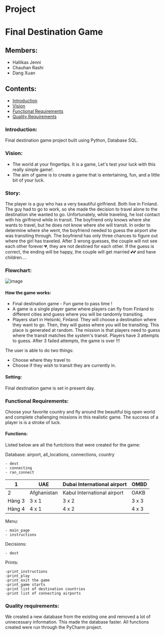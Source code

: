 # Project
# Final Destination Game
## Members:
- Hallikas Jenni
- Chauhan Rashi
- Dang Xuan
## Contents:
- [Introduction](https://github.com/XUANDANG1109/FLIGHT-GAME-PROJECT#introduction)
- [Vision](https://github.com/XUANDANG1109/FLIGHT-GAME-PROJECT#Vision)
- [Functional Requirements](https://github.com/XUANDANG1109/FLIGHT-GAME-PROJECT#functional-requirements)
- [Quality Requirements](https://github.com/XUANDANG1109/FLIGHT-GAME-PROJECT#quality-requirements)

### Introduction:
Final destination game project built using Python, Database SQL.

### Vision:
- The world at your fingertips. It is a game, Let's test your luck with this really simple game!.
- The aim of game is to create a game that is entertaining, fun, and a little bit of your luck. 

### Story:
The player is a guy who has a very beautiful girlfriend. Both live in Finland. The guy had to go to work, so she made the decision to travel alone to the destination she wanted to go. Unfortunately, while traveling, he lost contact with his girlfriend while in transit. The boyfriend only knows where she wants to travel, but he does not know where she will transit. In order to determine where she went, the boyfriend needed to guess the airport she was transiting through. The boyfriend has only three chances to figure out where the girl has traveled. After 3 wrong guesses, the couple will not see each other forever 💔, they are not destined for each other. If the guess is correct, the ending will be happy, the couple will get married 💕💕 and have children.... 


### Flowchart:
![image](https://user-images.githubusercontent.com/102602490/195088791-1e25afd9-b39d-40c0-ae7d-4d237ad57ec8.png)


#### How the game works:
- Final destination game - Fun game to pass time !
- A game is a single player game where players can fly from Finland to different cities and guess where you will be randomly transiting.
- Players start in Helsinki, Finland. They will choose a destination where they want to go. Then, they will guess where you will be transiting. This place is generated at random. The mission is that players need to guess where the transit matches the system's transit. Players have 3 attempts to guess. After 3 failed attempts, the game is over !!!

The user is able to do two things:
- Choose where they travel to
- Choose if they wish to transit they are currently in.

#### Setting:
Final destination game is set in present day.

### Functional Requirements:
Choose your favorite country and fly around the beautiful big open world and complete challenging missions in this realistic game. The success of a player is is a stroke of luck.

#### Functions:
Listed below are all the funtctions that were created for the game:

Database: airport, all_locations, connections, country
```
- dest
- connecting
- ran_connect
```
| 1 |UAE   |Dubai International airport  | OMBD |
|--------------|-------|------|-------|
| 2 |  Afghanistan   | Kabul International airport | OAKB |
| Hàng 3 | 3 x 1 | 3 x 2 | 3 x 3 | 3 x 4 |
| Hàng 4 | 4 x 1 | 4 x 2 | 4 x 3 | 4 x 4 |



Menu:
```
- main_page
- instructions
```
Decisions:
```
- dest
```

Prints:
```
-print_instructions
-print_play
-print_exit the game
-print_game starts
-print list of destination countries
-print list of connecting airports
```

### Quality requirements:
We created a new database from the existing one and removed a lot of unnecessary information. This made the database faster. All functions created were run through the PyCharm project. 
